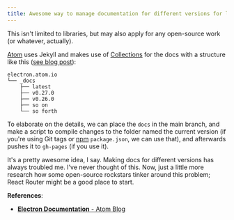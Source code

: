 ```yaml
---
title: Awesome way to manage documentation for different versions for libraries
---
```


This isn't limited to libraries, but may also apply for any open-source work (or whatever, actually).

[Atom](https://atom.io) uses Jekyll and makes use of [Collections](http://jekyllrb.com/docs/collections/) for the docs with a structure like this ([see blog post](http://blog.atom.io/2015/06/04/electron-doumentation.html)):

```
electron.atom.io
└── _docs
    ├── latest
    ├── v0.27.0
    ├── v0.26.0
    ├── so on
    └── so forth
```

To elaborate on the details, we can place the `docs` in the main branch, and make a script to compile changes to the folder named the current version (if you're using Git tags or [npm](//npmjs.com) `package.json`, we can use that), and afterwards pushes it to `gh-pages` (if you use it).

It's a pretty awesome idea, I say. Making docs for different versions has always troubled me. I've never thought of this. Now, just a little more research how some open-source rockstars tinker around this problem; React Router might be a good place to start.

**References**:
- [**Electron Documentation** - Atom Blog](http://blog.atom.io/2015/06/04/electron-doumentation.html)
